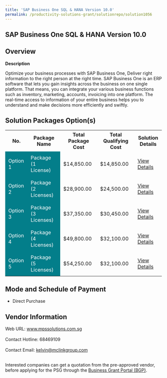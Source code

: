 ```yaml
---
title: 'SAP Business One SQL & HANA Version 10.0'
permalink: /productivity-solutions-grant/solutionrepo/solution1056
---
```


## SAP Business One SQL & HANA Version 10.0

## Overview

**Description**

Optimize your business processes with SAP Business One, Deliver right information to the right person at the right time.
SAP Business One is an ERP software that lets you gain insights across the business on one single platform. That means, you can integrate your various business functions such as inventory, marketing, accounts, invoicing into one platform. The real-time access to information of your entire business helps you to understand and make decisions more efficiently and swiftly.

## Solution Packages Option(s)

<table>
<tr>
<th><b>No.</b></th>
<th><b>Package Name</b></th>
<th><b>Total Package Cost</b></th>
<th><b>Total Qualifying Cost</b></th>
<th><b>Solution Details</b></th>
</tr>
<tr>
<td style='padding: 10px; background-color: #037E8A; color: #FFFFFF;'>Option 1</td>
<td style='padding: 10px; background-color: #037E8A; color: #FFFFFF;'>Package (1 License)</td>
<td style='padding: 10px;'>$14,850.00</td>
<td style='padding: 10px;'>$14,850.00</td>
<td style='padding: 10px;'><a href='/images/psg/MPS_Solutions_SAP_Business_One_Desensitised_Annex3_Part1.pdf' target='_blank'>View Details</a></td>
</tr>
<tr>
<td style='padding: 10px; background-color: #037E8A; color: #FFFFFF;'>Option 2</td>
<td style='padding: 10px; background-color: #037E8A; color: #FFFFFF;'>Package (2 Licenses)</td>
<td style='padding: 10px;'>$28,900.00</td>
<td style='padding: 10px;'>$24,500.00</td>
<td style='padding: 10px;'><a href='/images/psg/MPS_Solutions_SAP_Business_One_Desensitised_Annex3_Part2.pdf' target='_blank'>View Details</a></td>
</tr>
<tr>
<td style='padding: 10px; background-color: #037E8A; color: #FFFFFF;'>Option 3</td>
<td style='padding: 10px; background-color: #037E8A; color: #FFFFFF;'>Package (3 Licenses)</td>
<td style='padding: 10px;'>$37,350.00</td>
<td style='padding: 10px;'>$30,450.00</td>
<td style='padding: 10px;'><a href='/images/psg/MPS_Solutions_SAP_Business_One_Desensitised_Annex3_Part3.pdf' target='_blank'>View Details</a></td>
</tr>
<tr>
<td style='padding: 10px; background-color: #037E8A; color: #FFFFFF;'>Option 4</td>
<td style='padding: 10px; background-color: #037E8A; color: #FFFFFF;'>Package (4 Licenses)</td>
<td style='padding: 10px;'>$49,800.00</td>
<td style='padding: 10px;'>$32,100.00</td>
<td style='padding: 10px;'><a href='/images/psg/MPS_Solutions_SAP_Business_One_Desensitised_Annex3_Part4.pdf' target='_blank'>View Details</a></td>
</tr>
<tr>
<td style='padding: 10px; background-color: #037E8A; color: #FFFFFF;'>Option 5</td>
<td style='padding: 10px; background-color: #037E8A; color: #FFFFFF;'>Package (5 Licenses)</td>
<td style='padding: 10px;'>$54,250.00</td>
<td style='padding: 10px;'>$32,100.00</td>
<td style='padding: 10px;'><a href='/images/psg/MPS_Solutions_SAP_Business_One_Desensitised_Annex3_Part5.pdf' target='_blank'>View Details</a></td>
</tr>
</table>

## Mode and Schedule of Payment

 - Direct Purchase

## Vendor Information

 Web URL: www.mpssolutions.com.sg <br><br>Contact Hotline: 68469109 <br><br>Contact Email: kelvin@mclinkgroup.com <br><br>

Interested companies can get a quotation from the pre-approved vendor, before applying for the PSG through the <a href='https://www.businessgrants.gov.sg/' target='_blank' rel='noopener'>Business Grant Portal (BGP)</a>.

<script src="/jquery/resize-tables.js"></script>
